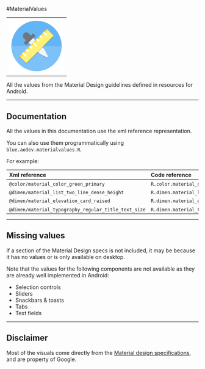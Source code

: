 #MaterialValues

|       |
| :---: |
| ![Logo](images/logo.png) |

All the values from the Material Design guidelines defined in resources for Android.

---

## Documentation

All the values in this documentation use the xml reference representation.

You can also use them programmatically using `blue.aodev.materialvalues.R`.

For example:

| Xml reference | Code reference |
| :--- | :--- |
| `@color/material_color_green_primary`                | `R.color.material_color_green_primary`
| `@dimen/material_list_two_line_dense_height`         | `R.dimen.material_list_two_line_dense_height`
| `@dimen/material_elevation_card_raised`              | `R.dimen.material_elevation_card_raised`
| `@dimen/material_typography_regular_title_text_size` | `R.dimen.material_typography_regular_title_text_size`


---

## Missing values

If a section of the Material Design specs is not included, it may be because it has no values or is only available on desktop.

Note that the values for the following components are not available as they are already well implemented in Android:

- Selection controls
- Sliders
- Snackbars & toasts
- Tabs
- Text fields

---

## Disclaimer

Most of the visuals come directly from the [Material design specifications](https://material.google.com), and are property of Google.

